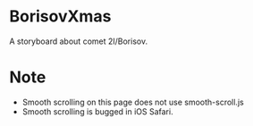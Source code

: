 # BorisovXmas

A storyboard about comet 2I/Borisov.

# Note

- Smooth scrolling on this page does not use smooth-scroll.js
- Smooth scrolling is bugged in iOS Safari.
